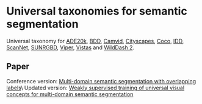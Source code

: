 # Universal taxonomies for semantic segmentation

Universal taxonomy for <a href=http://www.wilddash.cc/accounts/login>ADE20k</a>, <a href=https://bdd-data.berkeley.edu/>BDD</a>, <a href=http://mi.eng.cam.ac.uk/research/projects/VideoRec/CamVid/>Camvid</a>, <a href=https://www.cityscapes-dataset.com/>Cityscapes</a>, <a href=https://cocodataset.org/#panoptic-eval>Coco</a>, <a href=https://idd.insaan.iiit.ac.in/>IDD</a>, <a href=http://www.scan-net.org/>ScanNet</a>, <a href=https://rgbd.cs.princeton.edu/>SUNRGBD</a>, <a href=https://playing-for-benchmarks.org/>Viper</a>, <a href=https://www.mapillary.com/dataset/vistas/>Vistas</a> and <a href=http://www.wilddash.cc/>WildDash 2</a>.

## Paper

Conference version:  <a href=https://arxiv.org/abs/2108.11224>Multi-domain semantic segmentation with overlapping labels</a>\\
Updated version:  <a href=https://arxiv.org/abs/2212.10340>Weakly supervised training of universal visual concepts for multi-domain semantic segmentation</a>
